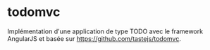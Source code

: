 # todomvc
Implémentation d'une application de type TODO avec le framework AngularJS et basée sur https://github.com/tastejs/todomvc.
